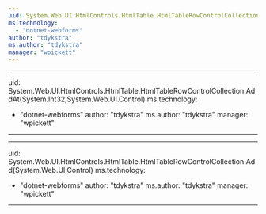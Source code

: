 ```yaml
---
uid: System.Web.UI.HtmlControls.HtmlTable.HtmlTableRowControlCollection
ms.technology: 
  - "dotnet-webforms"
author: "tdykstra"
ms.author: "tdykstra"
manager: "wpickett"
---
```


---
uid: System.Web.UI.HtmlControls.HtmlTable.HtmlTableRowControlCollection.AddAt(System.Int32,System.Web.UI.Control)
ms.technology: 
  - "dotnet-webforms"
author: "tdykstra"
ms.author: "tdykstra"
manager: "wpickett"
---

---
uid: System.Web.UI.HtmlControls.HtmlTable.HtmlTableRowControlCollection.Add(System.Web.UI.Control)
ms.technology: 
  - "dotnet-webforms"
author: "tdykstra"
ms.author: "tdykstra"
manager: "wpickett"
---
